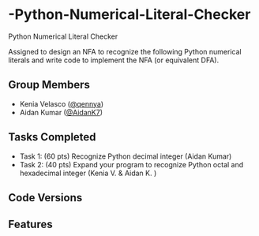 # -Python-Numerical-Literal-Checker
 Python Numerical Literal Checker
 
 Assigned to design an NFA to recognize the following Python numerical literals and write code to implement the NFA (or equivalent DFA). 

 ## Group Members
 - Kenia Velasco ([@qennya](https://github.com/qennya))
 - Aidan Kumar ([@AidanK7](https://github.com/AidanK7))

 ## Tasks Completed
 - Task 1: (60 pts) Recognize Python decimal integer (Aidan Kumar)
 - Task 2: (40 pts) Expand your program to recognize Python octal and hexadecimal integer (Kenia V. & Aidan K. )

 ## Code Versions


 ## Features